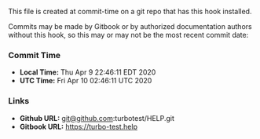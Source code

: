 This file is created at commit-time on a git repo that has this hook installed.

Commits may be made by Gitbook or by authorized documentation authors without this hook,
so this may or may not be the most recent commit date:

### Commit Time

* **Local Time:** Thu Apr  9 22:46:11 EDT 2020
* **UTC Time:**   Fri Apr 10 02:46:11 UTC 2020

### Links

* **Github URL:** git@github.com:turbotest/HELP.git
* **Gitbook URL:** https://turbo-test.help

